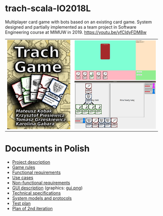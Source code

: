# trach-scala-IO2018L
Multiplayer card game with bots based on an existing card game. System designed and partially implemented as a team project in Software Engineering course at MIMUW in 2019. https://youtu.be/yfCIdyFDM8w

<table>
  <tr>
    <td>
      <img src="doc/poster.jpg" alt="Poster" width="780"/>
    </td>
    <td>
      <img src="doc/screenshot01.png" alt="Screenshot01" width="500"/>
      <img src="doc/screenshot02.png" alt="Screenshot02" width="500"/>
    </td>
  </tr>
</table>

# Documents in Polish
- [Project description](doc/Trach%20Game.pdf)
- [Game rules](doc/Trach.%20Zasady%20gry.%20Podstawka.pdf)
- [Functional requirements](doc/Wymagania%20funkcjonalne.pdf)
- [Use cases](doc/Przypadki%20użycia.pdf)
- [Non-functional requirements](doc/Wymagania%20niefunkcjonalne.pdf)
- [GUI description](doc/Opis%20GUI.pdf) (graphics: [gui.png](doc/gui.png))
- [Technical specifications](doc/Specyfikacja%20techniczna.pdf)
- [System models and protocols](doc/Modele%20i%20komunikacja.pdf)
- [Test plan](doc/Testowanie.pdf)
- [Plan of 2nd iteration](doc/Trach%20Game%20-%202.%20iteracja.pdf)
